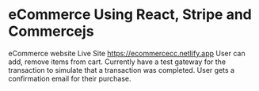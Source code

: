 # eCommerce Using React, Stripe and Commercejs

eCommerce website
Live Site
https://ecommercecc.netlify.app
User can add, remove items from cart.
Currently have a test gateway for the transaction to simulate that a transaction was completed.
User gets a confirmation email for their purchase.

